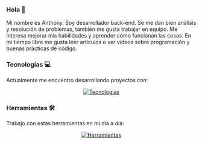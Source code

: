 ### Hola 👋

Mi nombre es Anthony. Soy desarrollador back-end. Se me dan bien análisis y resolución de problemas, también me gusta trabajar en equipo. Me interesa mejorar mis habilidades y aprender cómo funcionan las cosas. En mi tiempo libre me gusta leer artículos o ver vídeos sobre programación y buenas prácticas de código.

### Tecnologías 💻

Actualmente me encuentro desarrollando proyectos con:

<p align="center">
  <a href="https://skillicons.dev">
    <img src="https://skillicons.dev/icons?i=php,js,laravel,mysql,git,docker,astro,tailwind"  alt="Tecnologías"/>
  </a>
</p>

### Herramientas 🛠️

Trabajo con estas herramientas en mi día a día:

<p align="center">
  <a href="https://skillicons.dev">
    <img src="https://skillicons.dev/icons?i=phpstorm,postman,sentry,notion"  alt="Herramientas"/>
  </a>
</p>
